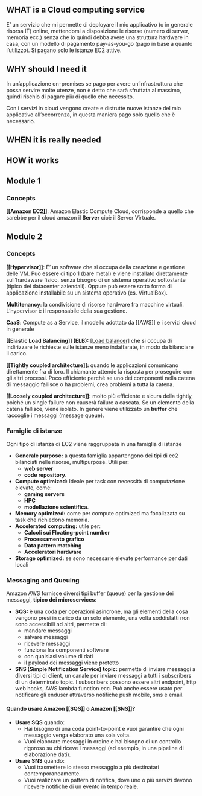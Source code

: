 ## WHAT is a Cloud computing service

E’ un servizio che mi permette di deployare il mio applicativo (o in generale risorsa IT) online, mettendomi a disposizione le risorse (numero di server, memoria ecc.) senza che io quindi debba avere una struttura hardware in casa, con un modello di pagamento pay-as-you-go (pago in base a quanto l’utilizzo). Si pagano solo le istanze EC2 attive.

## WHY should I need it

In un’applicazione on-premises se pago per avere un’infrastruttura che possa servire molte utenze, non è detto che sarà sfruttata al massimo, quindi rischio di pagare più di quello che necessito.

Con i servizi in cloud vengono create e distrutte nuove istanze del mio applicativo all’occorrenza, in questa maniera pago solo quello che è necessario.

## WHEN it is really needed

## HOW it works

## Module 1

### Concepts

**[[Amazon EC2]]**: Amazon Elastic Compute Cloud, corrisponde a quello che sarebbe per il cloud amazon il **Server** cioè il Server Virtuale.

## Module 2

### Concepts

**[[Hypervisor]]**: E’ un software che si occupa della creazione e gestione delle VM. Può essere di tipo 1 (bare metal) e viene installato direttamente sull’hardaware fisico, senza bisogno di un sistema operativo sottostante (tipico dei datacenter aziendali). Oppure può essere sotto forma di applicazione installabile su un sistema operativo (es. VirtualBox).

**Multitenancy**: la condivisione di risorse hardware fra macchine virtuali. L’hypervisor è il responsabile della sua gestione.

**CaaS**: Compute as a Service, il modello adottato da [[AWS]] e i servizi cloud in generale

**[[Elastic Load Balancing]] (ELB):** [[Load balancer]](applicazione) che si occupa di indirizzare le richieste sulle istanze meno indaffarate, in modo da bilanciare il carico.

**[[Tightly coupled architecture]]:** quando le applicazioni comunicano direttamente fra di loro. Il chiamante attende la risposta per proseguire con gli altri processi. Poco efficiente perché se uno dei componenti nella catena di messaggio fallisce o ha problemi, crea problemi a tutta la catena.

**[[Loosely coupled architecture]]:** molto più efficiente e sicura della tightly, poiché un single failure non causerà failure a cascata. Se un elemento della catena fallisce, viene isolato. In genere viene utilizzato un **buffer** che raccoglie i messaggi (message queue).

### Famiglie di istanze

Ogni tipo di istanza di EC2 viene raggruppata in una famiglia di istanze

- **Generale purpose:** a questa famiglia appartengono dei tipi di ec2 bilanciati nelle risorse, multipurpose. Utili per:
    - **web server**
    - **code repository**.
- **Compute optimized:** Ideale per task con necessità di computazione elevate, come:
    - **gaming servers**
    - **HPC**
    - **modellazione scientifica**.
- **Memory optimized:** come per compute optimized ma focalizzata su task che richiedono memoria.
- **Accelerated computing:** utile per:
    - **Calcoli sui Floating-point number**
    - **Processamento grafico**
    - **Data pattern matching**
    - **Acceleratori hardware**
- **Storage optimized:** se sono necessarie elevate performance per dati locali

### Messaging and Queuing

Amazon AWS fornisce diversi tipi buffer (queue) per la gestione dei messaggi, **tipico dei microservices**:

- **SQS:** è una coda per operazioni asincrone, ma gli elementi della cosa vengono presi in carico da un solo elemento, una volta soddisfatti non sono accessibili ad altri, permette di:
    - mandare messaggi
    - salvare messaggi
    - ricevere messaggi
    - funziona fra componenti software
    - con qualsiasi volume di dati
    - il payload dei messaggi viene protetto
- **SNS (Simple Notification Service) topic:** permette di inviare messaggi a diversi tipi di client, un canale per inviare messaggi a tutti i subscribers di un determinato topic. I subscribers possono essere altri endpoint, http web hooks, AWS lambda function ecc. Può anche essere usato per notificare gli enduser attraverso notifiche push mobile, sms e email.

#### Quando usare Amazon [[SQS]] o Amazon [[SNS]]?

- **Usare SQS** quando:
    - Hai bisogno di una coda point-to-point e vuoi garantire che ogni messaggio venga elaborato una sola volta.
    - Vuoi elaborare messaggi in ordine e hai bisogno di un controllo rigoroso su chi riceve i messaggi (ad esempio, in una pipeline di elaborazione dati).
- **Usare SNS** quando:
    - Vuoi trasmettere lo stesso messaggio a più destinatari contemporaneamente.
    - Vuoi realizzare un pattern di notifica, dove uno o più servizi devono ricevere notifiche di un evento in tempo reale.